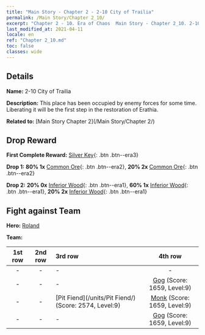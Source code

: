 ```yaml
---
title: "Main Story - Chapter 2 - 2-10 City of Trailia"
permalink: /Main Story/Chapter 2_10/
excerpt: "Chapter 2 - 10. Era of Chaos  Main Story - Chapter 2_10. 2-10 City of Trailia"
last_modified_at: 2021-04-11
locale: en
ref: "Chapter 2_10.md"
toc: false
classes: wide
---
```


## Details

 **Name:** 2-10 City of Trailia

 **Description:** This place has been occupied by enemy forces for some time. Liberating it will be the first step in the restoration of Erathia.

 **Related to:** [Main Story Chapter 2](/Main Story/Chapter 2/)

## Drop Reward

 **First Complete Reward:** [Silver Key](/Items/con_693/){: .btn .btn--era3}

 **Drop 1:** **80% 1x** [Common Ore](/Items/mat_6/){: .btn .btn--era2}, **20% 2x** [Common Ore](/Items/mat_6/){: .btn .btn--era2}

 **Drop 2:** **20% 0x** [Inferior Wood](/Items/mat_1/){: .btn .btn--era1}, **60% 1x** [Inferior Wood](/Items/mat_1/){: .btn .btn--era1}, **20% 2x** [Inferior Wood](/Items/mat_1/){: .btn .btn--era1}


## Fight against Team
 **Hero:** [Roland](/heroes/Roland/)

 **Team:**


  | 1st row | 2nd row | 3rd row | 4th row |
  |:----:|:----:|:----|:----:|
  | - | - | - | - |
  | - | - | - | [Gog](/units/Gog/) (Score: 1659, Level:9)  |
  | - | - | [Pit Fiend](/units/Pit Fiend/) (Score: 2574, Level:9)  | [Monk](/units/Monk/) (Score: 1659, Level:9)  |
  | - | - | - | [Gog](/units/Gog/) (Score: 1659, Level:9)  |


